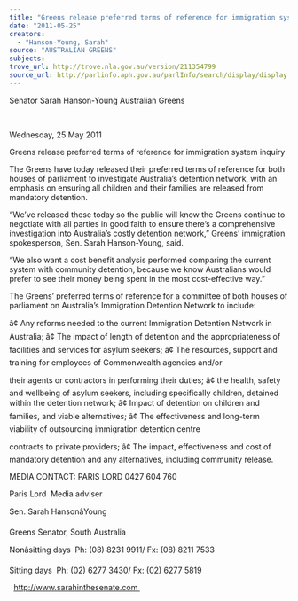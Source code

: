 ```yaml
---
title: "Greens release preferred terms of reference for immigration system inquiry"
date: "2011-05-25"
creators:
  - "Hanson-Young, Sarah"
source: "AUSTRALIAN GREENS"
subjects:
trove_url: http://trove.nla.gov.au/version/211354799
source_url: http://parlinfo.aph.gov.au/parlInfo/search/display/display.w3p;query=Id%3A%22media/pressrel/793199%22
---
```


 Senator Sarah Hanson-Young   Australian Greens 

  

 Wednesday, 25 May 2011 

 Greens release preferred terms of reference for immigration system inquiry 

 The Greens have today released their preferred terms of reference for both houses of  parliament to investigate Australia’s detention network, with an emphasis on ensuring all  children and their families are released from mandatory detention. 

 “We’ve released these today so the public will know the Greens continue to negotiate with all  parties in good faith to ensure there’s a comprehensive investigation into Australia’s costly  detention network,” Greens’ immigration spokesperson, Sen. Sarah Hanson-Young, said. 

 “We also want a cost benefit analysis performed comparing the current system with  community detention, because we know Australians would prefer to see their money being  spent in the most cost-effective way.” 

 The Greens’ preferred terms of reference for a committee of both houses of parliament on  Australia’s Immigration Detention Network to include: 

 â¢ Any reforms needed to the current Immigration Detention Network in Australia;   â¢ The impact of length of detention and the appropriateness of facilities and services for  asylum seekers;  â¢ The resources, support and training for employees of Commonwealth agencies and/or 

 their agents or contractors in performing their duties;   â¢ the health, safety and wellbeing of asylum seekers, including specifically children,  detained within the detention network;   â¢ Impact of detention on children and families, and viable alternatives;   â¢ The effectiveness and long-term viability of outsourcing immigration detention centre 

 contracts to private providers;  â¢ The impact, effectiveness and cost of mandatory detention and any alternatives,  including community release.    

 MEDIA CONTACT: PARIS LORD 0427 604 760 

 Paris Lord  Media adviser 

 Sen. Sarah HansonâYoung 

 Greens Senator, South Australia 

 Nonâsitting days  Ph: (08) 8231 9911/ Fx: (08) 8211 7533 

 Sitting days  Ph: (02) 6277 3430/ Fx: (02) 6277 5819 

   http://www.sarahinthesenate.com 

